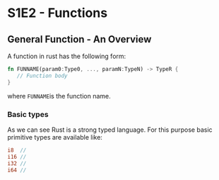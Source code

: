 # S1E2 - Functions

## General Function - An Overview

A function in rust has the following form:

```rust
fn FUNNAME(param0:Type0, ..., paramN:TypeN) -> TypeR {
   // Function body
}
```

where `FUNNAME`is the function name.

### Basic types

As we can see Rust is a strong typed language. For this purpose basic primitive types are available like:

```rust
i8  //
i16 //
i32 //
i64 //